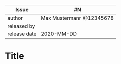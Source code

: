 
| Issue |  #N |
| ----- | --- |
| author       | Max Mustermann @12345678 |
| released by  |  |
| release date | 2020-MM-DD               |

# Title
